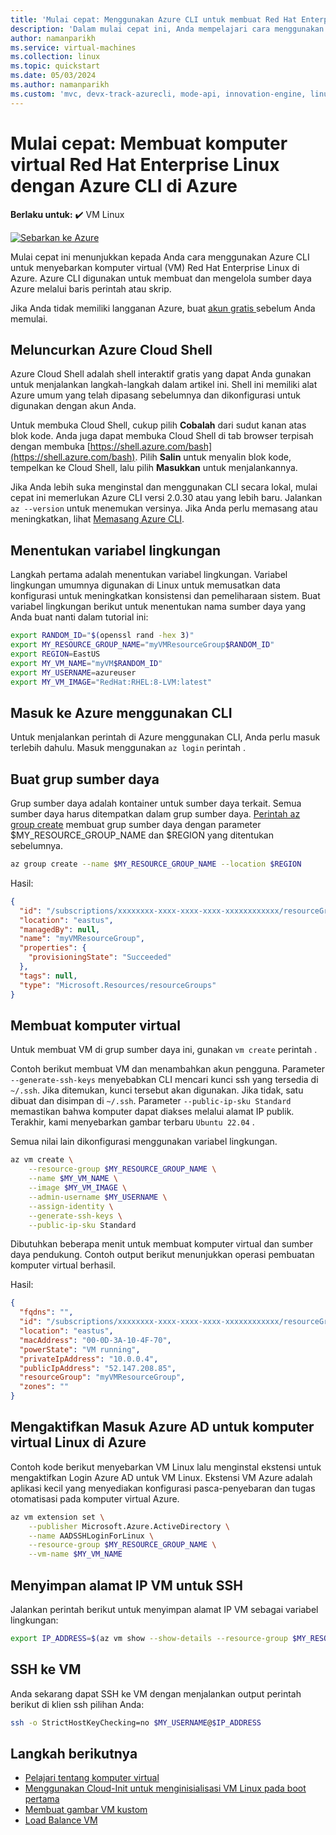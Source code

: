 ```yaml
---
title: 'Mulai cepat: Menggunakan Azure CLI untuk membuat Red Hat Enterprise Linux Virtual Machine'
description: 'Dalam mulai cepat ini, Anda mempelajari cara menggunakan Azure CLI untuk membuat komputer virtual Red Hat Enterprise Linux'
author: namanparikh
ms.service: virtual-machines
ms.collection: linux
ms.topic: quickstart
ms.date: 05/03/2024
ms.author: namanparikh
ms.custom: 'mvc, devx-track-azurecli, mode-api, innovation-engine, linux-related-content'
---
```


# Mulai cepat: Membuat komputer virtual Red Hat Enterprise Linux dengan Azure CLI di Azure

**Berlaku untuk:** :heavy_check_mark: VM Linux

[![Sebarkan ke Azure](https://aka.ms/deploytoazurebutton)](https://go.microsoft.com/fwlink/?linkid=2262692)

Mulai cepat ini menunjukkan kepada Anda cara menggunakan Azure CLI untuk menyebarkan komputer virtual (VM) Red Hat Enterprise Linux di Azure. Azure CLI digunakan untuk membuat dan mengelola sumber daya Azure melalui baris perintah atau skrip.

Jika Anda tidak memiliki langganan Azure, buat [akun gratis ](https://azure.microsoft.com/free/?WT.mc_id=A261C142F) sebelum Anda memulai.

## Meluncurkan Azure Cloud Shell

Azure Cloud Shell adalah shell interaktif gratis yang dapat Anda gunakan untuk menjalankan langkah-langkah dalam artikel ini. Shell ini memiliki alat Azure umum yang telah dipasang sebelumnya dan dikonfigurasi untuk digunakan dengan akun Anda. 

Untuk membuka Cloud Shell, cukup pilih **Cobalah** dari sudut kanan atas blok kode. Anda juga dapat membuka Cloud Shell di tab browser terpisah dengan membuka [https://shell.azure.com/bash](https://shell.azure.com/bash). Pilih **Salin** untuk menyalin blok kode, tempelkan ke Cloud Shell, lalu pilih **Masukkan** untuk menjalankannya.

Jika Anda lebih suka menginstal dan menggunakan CLI secara lokal, mulai cepat ini memerlukan Azure CLI versi 2.0.30 atau yang lebih baru. Jalankan `az --version` untuk menemukan versinya. Jika Anda perlu memasang atau meningkatkan, lihat [Memasang Azure CLI]( /cli/azure/install-azure-cli).

## Menentukan variabel lingkungan

Langkah pertama adalah menentukan variabel lingkungan. Variabel lingkungan umumnya digunakan di Linux untuk memusatkan data konfigurasi untuk meningkatkan konsistensi dan pemeliharaan sistem. Buat variabel lingkungan berikut untuk menentukan nama sumber daya yang Anda buat nanti dalam tutorial ini:

```bash
export RANDOM_ID="$(openssl rand -hex 3)"
export MY_RESOURCE_GROUP_NAME="myVMResourceGroup$RANDOM_ID"
export REGION=EastUS
export MY_VM_NAME="myVM$RANDOM_ID"
export MY_USERNAME=azureuser
export MY_VM_IMAGE="RedHat:RHEL:8-LVM:latest"
```

## Masuk ke Azure menggunakan CLI

Untuk menjalankan perintah di Azure menggunakan CLI, Anda perlu masuk terlebih dahulu. Masuk menggunakan `az login` perintah .

## Buat grup sumber daya

Grup sumber daya adalah kontainer untuk sumber daya terkait. Semua sumber daya harus ditempatkan dalam grup sumber daya. [Perintah az group create](/cli/azure/group) membuat grup sumber daya dengan parameter $MY_RESOURCE_GROUP_NAME dan $REGION yang ditentukan sebelumnya.

```bash
az group create --name $MY_RESOURCE_GROUP_NAME --location $REGION
```

Hasil:

<!-- expected_similarity=0.3 -->
```json
{
  "id": "/subscriptions/xxxxxxxx-xxxx-xxxx-xxxx-xxxxxxxxxxxx/resourceGroups/myVMResourceGroup",
  "location": "eastus",
  "managedBy": null,
  "name": "myVMResourceGroup",
  "properties": {
    "provisioningState": "Succeeded"
  },
  "tags": null,
  "type": "Microsoft.Resources/resourceGroups"
}
```

## Membuat komputer virtual

Untuk membuat VM di grup sumber daya ini, gunakan `vm create` perintah . 

Contoh berikut membuat VM dan menambahkan akun pengguna. Parameter `--generate-ssh-keys` menyebabkan CLI mencari kunci ssh yang tersedia di `~/.ssh`. Jika ditemukan, kunci tersebut akan digunakan. Jika tidak, satu dibuat dan disimpan di `~/.ssh`. Parameter `--public-ip-sku Standard` memastikan bahwa komputer dapat diakses melalui alamat IP publik. Terakhir, kami menyebarkan gambar terbaru `Ubuntu 22.04` .

Semua nilai lain dikonfigurasi menggunakan variabel lingkungan.

```bash
az vm create \
    --resource-group $MY_RESOURCE_GROUP_NAME \
    --name $MY_VM_NAME \
    --image $MY_VM_IMAGE \
    --admin-username $MY_USERNAME \
    --assign-identity \
    --generate-ssh-keys \
    --public-ip-sku Standard
```

Dibutuhkan beberapa menit untuk membuat komputer virtual dan sumber daya pendukung. Contoh output berikut menunjukkan operasi pembuatan komputer virtual berhasil.

Hasil:
<!-- expected_similarity=0.3 -->
```json
{
  "fqdns": "",
  "id": "/subscriptions/xxxxxxxx-xxxx-xxxx-xxxx-xxxxxxxxxxxx/resourceGroups/myVMResourceGroup/providers/Microsoft.Compute/virtualMachines/myVM",
  "location": "eastus",
  "macAddress": "00-0D-3A-10-4F-70",
  "powerState": "VM running",
  "privateIpAddress": "10.0.0.4",
  "publicIpAddress": "52.147.208.85",
  "resourceGroup": "myVMResourceGroup",
  "zones": ""
}
```

## Mengaktifkan Masuk Azure AD untuk komputer virtual Linux di Azure

Contoh kode berikut menyebarkan VM Linux lalu menginstal ekstensi untuk mengaktifkan Login Azure AD untuk VM Linux. Ekstensi VM Azure adalah aplikasi kecil yang menyediakan konfigurasi pasca-penyebaran dan tugas otomatisasi pada komputer virtual Azure.

```bash
az vm extension set \
    --publisher Microsoft.Azure.ActiveDirectory \
    --name AADSSHLoginForLinux \
    --resource-group $MY_RESOURCE_GROUP_NAME \
    --vm-name $MY_VM_NAME
```

## Menyimpan alamat IP VM untuk SSH

Jalankan perintah berikut untuk menyimpan alamat IP VM sebagai variabel lingkungan:

```bash
export IP_ADDRESS=$(az vm show --show-details --resource-group $MY_RESOURCE_GROUP_NAME --name $MY_VM_NAME --query publicIps --output tsv)
```

## SSH ke VM

<!--## Export the SSH configuration for use with SSH clients that support OpenSSH & SSH into the VM.
Log in to Azure Linux VMs with Azure AD supports exporting the OpenSSH certificate and configuration. That means you can use any SSH clients that support OpenSSH-based certificates to sign in through Azure AD. The following example exports the configuration for all IP addresses assigned to the VM:-->

<!--
```bash
yes | az ssh config --file ~/.ssh/config --name $MY_VM_NAME --resource-group $MY_RESOURCE_GROUP_NAME
```
-->

Anda sekarang dapat SSH ke VM dengan menjalankan output perintah berikut di klien ssh pilihan Anda:

```bash
ssh -o StrictHostKeyChecking=no $MY_USERNAME@$IP_ADDRESS
```

## Langkah berikutnya

* [Pelajari tentang komputer virtual](../index.yml)
* [Menggunakan Cloud-Init untuk menginisialisasi VM Linux pada boot pertama](tutorial-automate-vm-deployment.md)
* [Membuat gambar VM kustom](tutorial-custom-images.md)
* [Load Balance VM](../../load-balancer/quickstart-load-balancer-standard-public-cli.md)
